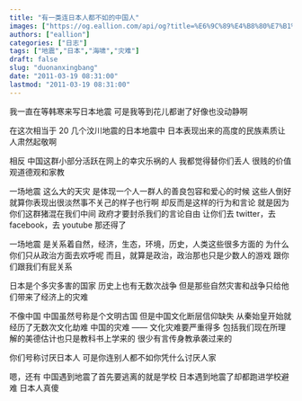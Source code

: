 ```yaml
---
title: "有一类连日本人都不如的中国人"
images: ["https://og.eallion.com/api/og?title=%E6%9C%89%E4%B8%80%E7%B1%BB%E8%BF%9E%E6%97%A5%E6%9C%AC%E4%BA%BA%E9%83%BD%E4%B8%8D%E5%A6%82%E7%9A%84%E4%B8%AD%E5%9B%BD%E4%BA%BA"]
authors: ["eallion"]
categories: ["日志"]
tags: ["地震","日本","海啸","灾难"]
draft: false
slug: "duonanxingbang"
date: "2011-03-19 08:31:00"
lastmod: "2011-03-19 08:31:00"
---
```


我一直在等韩寒来写日本地震
可是我等到花儿都谢了好像也没动静啊

在这次相当于 20 几个汶川地震的日本地震中
日本表现出来的高度的民族素质让人肃然起敬啊

相反
中国这群小部分活跃在网上的幸灾乐祸的人
我都觉得替你们丢人
很贱的价值观道德观和家教

一场地震
这么大的天灾
是体现一个人一群人的善良包容和爱心的时候
这些人倒好
就算你表现出很淡然事不关己的样子也行啊
却反而是这样的行为和言论
就是因为你们这群猪混在我们中间
政府才要封杀我们的言论自由
让你们去 twitter，去 facebook，去 youtube 那还得了

一场地震
是关系着自然，经济，生态，环境，历史，人类这些很多方面的
为什么你们只从政治方面去欢呼呢
而且，就算是政治，政治那也只是少数人的游戏
跟你们跟我们有屁关系

日本是个多灾多害的国家
历史上也有无数次战争
但是那些自然灾害和战争只给他们带来了经济上的灾难

不像中国
中国虽然号称是个文明古国
但是中国文化断层信仰缺失
从秦始皇开始就经历了无数次文化劫难
中国的灾难 —— 文化灾难要严重得多
包括我们现在所理解的美德估计也只是教科书上学来的
很少有言传身教承袭过来的

你们号称讨厌日本人
可是你连别人都不如你凭什么讨厌人家

嗯，还有
中国遇到地震了首先要逃离的就是学校
日本遇到地震了却都跑进学校避难
日本人真傻
